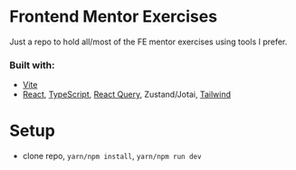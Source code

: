# Frontend Mentor Exercises

Just a repo to hold all/most of the FE mentor exercises using tools I prefer. 

### Built with:
- [Vite](https://vitejs.dev/)
- [React](https://reactjs.org/), [TypeScript](https://www.typescriptlang.org/), [React Query](https://react-query.tanstack.com/), Zustand/Jotai, [Tailwind](https://tailwindcss.com/)

# Setup
- clone repo, `yarn/npm install`, `yarn/npm run dev`
